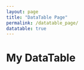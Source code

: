 ```yaml
---
layout: page
title: "DataTable Page"
permalink: /datatable_page/
datatable: true
---
```


<h1>My DataTable</h1>

<!-- Table Structure -->
<table id="example" class="display">
  <thead>
    <tr id="table-headers">
      <!-- Table headers will be dynamically inserted here -->
    </tr>
  </thead>
  <tbody id="table-body">
    <!-- Table rows will be dynamically inserted here -->
  </tbody>
</table>

<!-- jQuery and DataTables CSS & JS -->
<script src="https://code.jquery.com/jquery-1.12.4.min.js" integrity="sha256-ZosEbRLbNQzLpnKIkEdrPv7lOy9C27hHQ+Xp8a4MxAQ=" crossorigin="anonymous"></script>
<link rel="stylesheet" type="text/css" href="https://cdn.datatables.net/v/dt/dt-1.12.1/fc-4.1.0/fh-3.2.4/datatables.min.css"/>
<script type="text/javascript" src="https://cdn.datatables.net/v/dt/dt-1.12.1/fc-4.1.0/fh-3.2.4/datatables.min.js"></script>

<!-- MathJax for LaTeX rendering -->
<script type="text/javascript" async
  src="https://cdnjs.cloudflare.com/ajax/libs/mathjax/2.7.7/MathJax.js?config=TeX-MML-AM_CHTML">
</script>

<!-- Custom Data Parsing and Table Building -->
<script>
  // Function to parse the custom file format
  function parseCustomFile(content) {
    const lines = content.split('\n');
    let columns = [];
    let data = [];
    let startParsingData = false;

    // Parse columns from the first few lines
    for (let line of lines) {
      // Match lines like "Col. X: <Column Name>"
      const match = line.match(/^Col\.\s*\d+: (.+)/);
      if (match) {
        columns.push(match[1]);
      } else if (line.trim() === "") {
        // Empty line marks the start of data
        startParsingData = true;
        continue;
      }

      // If we're past the empty line, parse the data rows
      if (startParsingData && line.trim()) {
        const row = line.trim().split(/\s+/);  // Split by whitespace (space/tab)
        data.push(row);
      }
    }

    return { columns, data };
  }

  // Load and parse the custom file
  fetch('/assets/data.txt')  // Path to your custom file
    .then(response => response.text())
    .then(content => {
      // Parse the content of the file
      const { columns, data } = parseCustomFile(content);

      // Dynamically populate the table headers
      const tableHeaders = document.getElementById('table-headers');
      columns.forEach(header => {
        const th = document.createElement('th');
        th.textContent = header;
        tableHeaders.appendChild(th);
      });

      // Dynamically populate the table rows
      const tableBody = document.getElementById('table-body');
      data.forEach(row => {
        const tr = document.createElement('tr');
        row.forEach(cell => {
          const td = document.createElement('td');
          
          // Check if cell contains LaTeX (wrap with $ for inline math)
          if (cell.includes('\\(') && cell.includes('\\)')) {
            td.innerHTML = cell;  // Leave as is for inline math
          } else {
            td.textContent = cell;  // Regular text
          }
          
          tr.appendChild(td);
        });
        tableBody.appendChild(tr);
      });

      // Initialize DataTable after populating the table
      $('#example').DataTable({
        paging: false,
        fixedColumns: true,
        fixedHeader: true,
        scrollX: true,
  		autoWidth: true,  // Enable auto width for columns
        "columnDefs": [
            // Optionally, set specific widths for individual columns if needed
            {
              "targets": 0,
              "width": "20%"  // Adjust specific columns if required
            }
          ],
        });
      // After DataTable is initialized, trigger MathJax to render LaTeX in the table
      MathJax.Hub.Queue(["Typeset", MathJax.Hub]);
    })
    .catch(error => console.error('Error loading file:', error));

</script>
